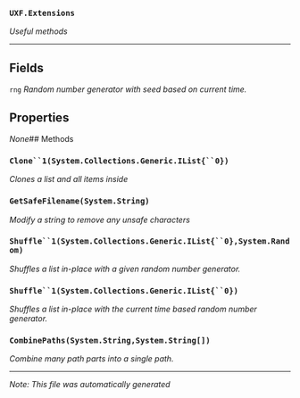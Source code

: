 ### `UXF.Extensions`
*Useful methods*
---
## Fields
`rng` *Random number generator with seed based on current time.*
## Properties
*None*## Methods
### `Clone``1(System.Collections.Generic.IList{``0})`
*Clones a list and all items inside*
### `GetSafeFilename(System.String)`
*Modify a string to remove any unsafe characters*
### `Shuffle``1(System.Collections.Generic.IList{``0},System.Random)`
*Shuffles a list in-place with a given random number generator.*
### `Shuffle``1(System.Collections.Generic.IList{``0})`
*Shuffles a list in-place with the current time based random number generator.*
### `CombinePaths(System.String,System.String[])`
*Combine many path parts into a single path.*
---
*Note: This file was automatically generated*
